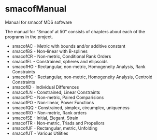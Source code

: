 # smacofManual

Manual for smacof MDS software

The manual for "Smacof at 50" consists of chapters about
each of the programs in the project.

* smacofAC - Metric with bounds and/or additive constant
* smacofBS - Non-linear with B-splines
* smacofCR - Non-metric, Conditional Rank Orders
* smacofEL - Constrained, spheres and ellipsoids
* smacofHO - Rectangular, non-metric, Homogeneity Analysis, Rank Constraints
* smacofHC - Rectangular, non-metric, Homogeneity Analysis, Centroid Constraints
* smacofID - Individual Differences
* smacofLN - Constrained, Linear Constraints
* smacofPC - Non-metric, Paired Comparisions
* smacofPO - Non-linear, Power Functions
* smacofQQ - Constrained, simplex, circumplex, uniqueness
* smacofRO - Non-metric, Rank orders
* smacofSE - Initial, Elegant, Strain
* smacofTR - Non-metric, Triads and Propellors
* smacofUF - Rectangular, metric, Unfolding 
* smacofUT - Various Utilities


